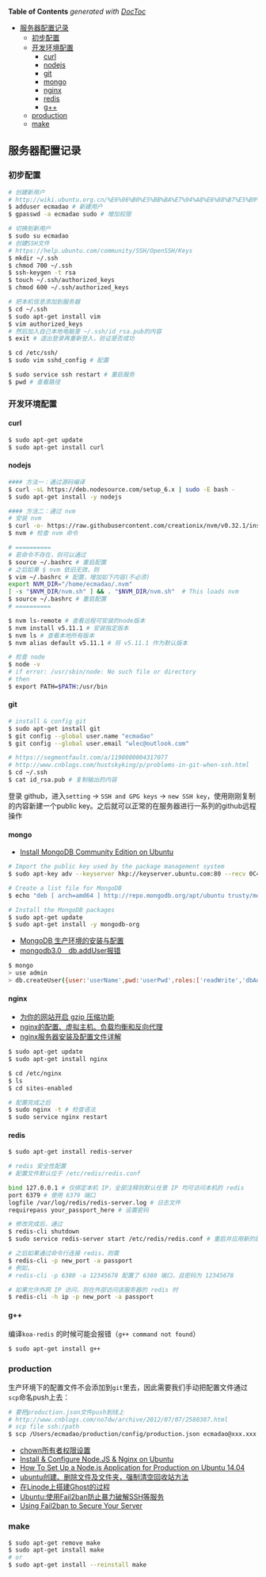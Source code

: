 <!-- START doctoc generated TOC please keep comment here to allow auto update -->
<!-- DON'T EDIT THIS SECTION, INSTEAD RE-RUN doctoc TO UPDATE -->
**Table of Contents**  *generated with [DocToc](https://github.com/thlorenz/doctoc)*

- [服务器配置记录](#%E6%9C%8D%E5%8A%A1%E5%99%A8%E9%85%8D%E7%BD%AE%E8%AE%B0%E5%BD%95)
  - [初步配置](#%E5%88%9D%E6%AD%A5%E9%85%8D%E7%BD%AE)
  - [开发环境配置](#%E5%BC%80%E5%8F%91%E7%8E%AF%E5%A2%83%E9%85%8D%E7%BD%AE)
    - [curl](#curl)
    - [nodejs](#nodejs)
    - [git](#git)
    - [mongo](#mongo)
    - [nginx](#nginx)
    - [redis](#redis)
    - [g++](#g)
  - [production](#production)
  - [make](#make)

<!-- END doctoc generated TOC please keep comment here to allow auto update -->

## 服务器配置记录

### 初步配置

```bash
# 创建新用户
# http://wiki.ubuntu.org.cn/%E6%96%B0%E5%BB%BA%E7%94%A8%E6%88%B7%E5%B9%B6%E6%B7%BB%E5%8A%A0%E5%88%B0%E7%AE%A1%E7%90%86%E7%BB%84
$ adduser ecmadao # 新建用户
$ gpasswd -a ecmadao sudo # 增加权限

# 切换到新用户
$ sudo su ecmadao
# 创建SSH文件
# https://help.ubuntu.com/community/SSH/OpenSSH/Keys
$ mkdir ~/.ssh
$ chmod 700 ~/.ssh
$ ssh-keygen -t rsa
$ touch ~/.ssh/authorized_keys
$ chmod 600 ~/.ssh/authorized_keys

# 把本机信息添加到服务器
$ cd ~/.ssh
$ sudo apt-get install vim
$ vim authorized_keys
# 然后加入自己本地电脑里 ~/.ssh/id_rsa.pub的内容
$ exit # 退出登录再重新登入，验证是否成功

$ cd /etc/ssh/
$ sudo vim sshd_config # 配置

$ sudo service ssh restart # 重启服务
$ pwd # 查看路径
```

### 开发环境配置

#### curl

```bash
$ sudo apt-get update
$ sudo apt-get install curl
```

#### nodejs

```bash
#### 方法一：通过源码编译
$ curl -sL https://deb.nodesource.com/setup_6.x | sudo -E bash -
$ sudo apt-get install -y nodejs

#### 方法二：通过 nvm
# 安装 nvm
$ curl -o- https://raw.githubusercontent.com/creationix/nvm/v0.32.1/install.sh | bash
$ nvm # 检查 nvm 命令

# ==========
# 若命令不存在，则可以通过 
$ source ~/.bashrc # 重启配置
# 之后如果 $ nvm 依旧无效，则
$ vim ~/.bashrc # 配置，增加如下内容(不必须)
export NVM_DIR="/home/ecmadao/.nvm"
[ -s "$NVM_DIR/nvm.sh" ] && . "$NVM_DIR/nvm.sh"  # This loads nvm
$ source ~/.bashrc # 重启配置
# ==========

$ nvm ls-remote # 查看远程可安装的node版本
$ nvm install v5.11.1 # 安装指定版本
$ nvm ls # 查看本地所有版本
$ nvm alias default v5.11.1 # 将 v5.11.1 作为默认版本

# 检查 node
$ node -v
# if error: /usr/sbin/node: No such file or directory
# then
$ export PATH=$PATH:/usr/bin
```

#### git

```bash
# install & config git
$ sudo apt-get install git
$ git config --global user.name "ecmadao"
$ git config --global user.email "wlec@outlook.com"

# https://segmentfault.com/a/1190000004317077
# http://www.cnblogs.com/hustskyking/p/problems-in-git-when-ssh.html
$ cd ~/.ssh
$ cat id_rsa.pub # 复制输出的内容
```

登录 github，进入`setting` -> `SSH and GPG keys` -> `new SSH key`，使用刚刚复制的内容新建一个public key。之后就可以正常的在服务器进行一系列的github远程操作

#### mongo

- [Install MongoDB Community Edition on Ubuntu](https://docs.mongodb.com/manual/tutorial/install-mongodb-on-ubuntu/)

```bash
# Import the public key used by the package management system
$ sudo apt-key adv --keyserver hkp://keyserver.ubuntu.com:80 --recv 0C49F3730359A14518585931BC711F9BA15703C6

# Create a list file for MongoDB
$ echo "deb [ arch=amd64 ] http://repo.mongodb.org/apt/ubuntu trusty/mongodb-org/3.4 multiverse" | sudo tee /etc/apt/sources.list.d/mongodb-org-3.4.list

# Install the MongoDB packages
$ sudo apt-get update
$ sudo apt-get install -y mongodb-org
```

- [MongoDB 生产环境的安装与配置](https://ruby-china.org/topics/454)
- [mongodb3.0　db.addUser报错](http://www.cnblogs.com/yshyee/p/4587689.html)

```bash
$ mongo
> use admin
> db.createUser({user:'userName',pwd:'userPwd',roles:['readWrite','dbAdmin']})
```

#### nginx

- [为你的网站开启 gzip 压缩功能](http://wenzhixin.net.cn/2013/11/10/server_gzip_on)
- [nginx的配置、虚拟主机、负载均衡和反向代理](https://www.zybuluo.com/phper/note/89391)
- [nginx服务器安装及配置文件详解](https://segmentfault.com/a/1190000002797601)

```bash
$ sudo apt-get update
$ sudo apt-get install nginx

$ cd /etc/nginx
$ ls
$ cd sites-enabled

# 配置完成之后
$ sudo nginx -t # 检查语法
$ sudo service nginx restart
```

#### redis

```bash
$ sudo apt-get install redis-server

# redis 安全性配置
# 配置文件默认位于 /etc/redis/redis.conf

bind 127.0.0.1 # 仅绑定本机 IP，全部注释则默认任意 IP 均可访问本机的 redis
port 6379 # 使用 6379 端口
logfile /var/log/redis/redis-server.log # 日志文件
requirepass your_passport_here # 设置密码

# 修改完成后，通过
$ redis-cli shutdown
$ sudo service redis-server start /etc/redis/redis.conf # 重启并应用新的配置文件

# 之后如果通过命令行连接 redis，则需
$ redis-cli -p new_port -a passport
# 例如，
# redis-cli -p 6380 -a 12345678 配置了 6380 端口，且密码为 12345678

# 如果允许外网 IP 访问，则在外部访问该服务器的 redis 时
$ redis-cli -h ip -p new_port -a passport
```

#### g++

编译`koa-redis` 的时候可能会报错（`g++ command not found`）

```bash
$ sudo apt-get install g++
```

### production

生产环境下的配置文件不会添加到`git`里去，因此需要我们手动把配置文件通过`scp`命名push上去：

```bash
# 要把production.json文件push到线上
# http://www.cnblogs.com/no7dw/archive/2012/07/07/2580307.html
# scp file ssh:/path
$ scp /Users/ecmadao/production/config/production.json ecmadao@xxx.xxx:/home/ecmadao/production/config
```

- [chown所有者权限设置](http://yanwen.org/doc/chown.html)
- [Install & Configure Node.JS & Nginx on Ubuntu](https://coderwall.com/p/hwkjba/install-configure-node-js-nginx-on-ubuntu)
- [How To Set Up a Node.js Application for Production on Ubuntu 14.04](https://www.digitalocean.com/community/tutorials/how-to-set-up-a-node-js-application-for-production-on-ubuntu-14-04)
- [ubuntu创建、删除文件及文件夹，强制清空回收站方法](http://www.cnblogs.com/lwm-1988/archive/2011/09/13/2174538.html)
- [在Linode上搭建Ghost的过程](http://www.justzht.com/zai-linodeshang-da-jian-ghostde-guo-cheng/)
- [Ubuntu:使用Fail2ban防止暴力破解SSH等服务](https://www.polarxiong.com/archives/ubuntu-fail2ban.html)
- [Using Fail2ban to Secure Your Server](https://www.linode.com/docs/security/using-fail2ban-for-security)

### make

```bash
$ sudo apt-get remove make
$ sudo apt-get install make
# or
$ sudo apt-get install --reinstall make
```